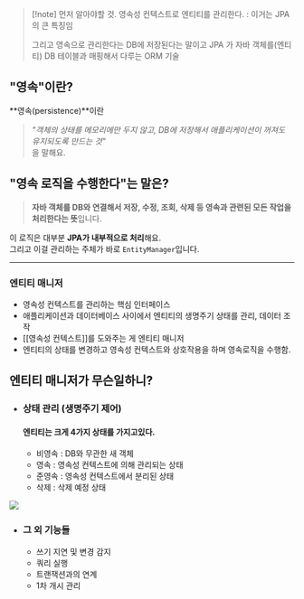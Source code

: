 
> [!note] 먼저 알아야할 것.
> 영속성 컨텍스트로 엔티티를 관리한다. : 이거는 JPA 의 큰 특징임
> 
> 그리고 영속으로 관리한다는 DB에 저장된다는 말이고
> JPA 가 자바 객체를(엔티티) DB 테이블과 매핑해서 다루는 ORM 기술
## "영속"이란?

**영속(persistence)**이란

> _"객체의 상태를 메모리에만 두지 않고, DB에 저장해서 애플리케이션이 꺼져도 유지되도록 만드는 것"_  
> 을 말해요.

## "영속 로직을 수행한다"는 말은?

> **자바 객체를 DB와 연결해서 저장, 수정, 조회, 삭제 등 영속과 관련된 모든 작업을 처리한다는 뜻**입니다.

이 로직은 대부분 **JPA가 내부적으로 처리**해요.  
그리고 이걸 관리하는 주체가 바로 `EntityManager`입니다.

---

### 엔티티 매니저

- 영속성 컨텍스트를 관리하는 핵심 인터페이스
- 애플리케이션과 데이터베이스 사이에서 엔티티의 생명주기 상태를 관리, 데이터 조작
- [[영속성 컨텍스트]]를 도와주는 게 엔티티 매니저
- 엔티티의 상태를 변경하고 영속성 컨텍스트와 상호작용을 하며 영속로직을 수행함.


## 엔티티 매니저가 무슨일하니? 

- ### 상태 관리 (생명주기 제어)
	#### 엔티티는 크게 4가지 상태를 가지고있다.
	
	- 비영속 : DB와 무관한 새 객체
	- 영속 : 영속성 컨텍스트에  의해 관리되는 상태
	- 준영속 : 영속성 컨텍스트에서 분리된 상태
	- 삭제 : 삭제 예정 상태

![](https://i.imgur.com/LxWq3HS.png)


- ### 그 외 기능들
	
	- 쓰기 지연 및 변경 감지
	- 쿼리 실행
	- 트랜잭션과의 연계
	- 1차 개시 관리 

